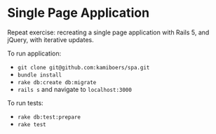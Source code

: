 # Single Page Application

Repeat exercise: recreating a single page application with Rails 5, and jQuery, with iterative updates.

To run application:
  * `git clone git@github.com:kamiboers/spa.git`
  * `bundle install`
  * `rake db:create db:migrate`
  * `rails s` and navigate to `localhost:3000`

To run tests:
  * `rake db:test:prepare`
  * `rake test`